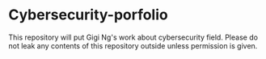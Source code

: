 # Cybersecurity-porfolio
This repository will put Gigi Ng's work about cybersecurity field. Please do not leak any contents of this repository outside unless permission is given.
